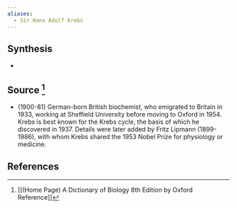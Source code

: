 ```yaml
---
aliases:
  - Sir Hans Adolf Krebs
---
```

## Synthesis
- 
## Source [^1]
- (1900-81) German-born British biochemist, who emigrated to Britain in 1933, working at Sheffield University before moving to Oxford in 1954. Krebs is best known for the Krebs cycle, the basis of which he discovered in 1937. Details were later added by Fritz Lipmann (1899-1986), with whom Krebs shared the 1953 Nobel Prize for physiology or medicine.
## References

[^1]: [[(Home Page) A Dictionary of Biology 8th Edition by Oxford Reference]]